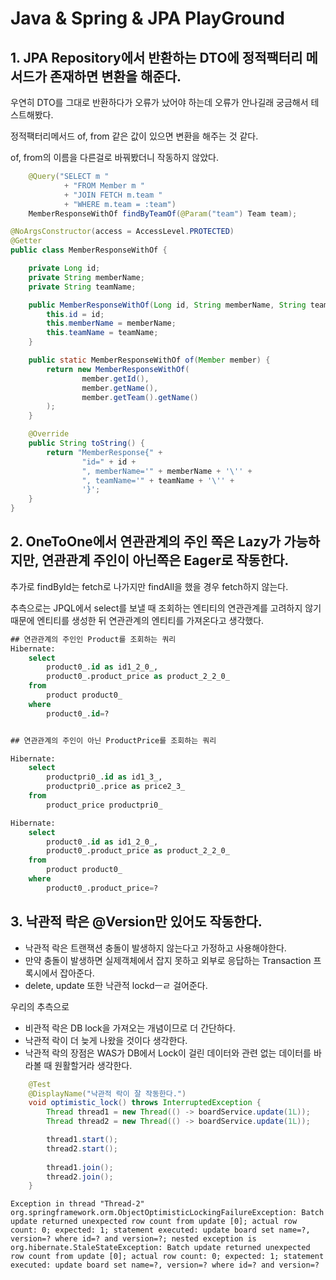 # Java & Spring & JPA PlayGround



## 1. JPA Repository에서 반환하는 DTO에 정적팩터리 메서드가 존재하면 변환을 해준다.



우연히  DTO를 그대로 반환하다가 오류가 났어야 하는데 오류가 안나길래 궁금해서 테스트해봤다.

정적팩터리메서드 of, from 같은 값이 있으면 변환을 해주는 것 같다.

of, from의 이름을 다른걸로 바꿔봤더니 작동하지 않았다.

```java
    @Query("SELECT m "
            + "FROM Member m "
            + "JOIN FETCH m.team "
            + "WHERE m.team = :team")
    MemberResponseWithOf findByTeamOf(@Param("team") Team team);
```

```java
@NoArgsConstructor(access = AccessLevel.PROTECTED)
@Getter
public class MemberResponseWithOf {

    private Long id;
    private String memberName;
    private String teamName;

    public MemberResponseWithOf(Long id, String memberName, String teamName) {
        this.id = id;
        this.memberName = memberName;
        this.teamName = teamName;
    }

    public static MemberResponseWithOf of(Member member) {
        return new MemberResponseWithOf(
                member.getId(),
                member.getName(),
                member.getTeam().getName()
        );
    }

    @Override
    public String toString() {
        return "MemberResponse{" +
                "id=" + id +
                ", memberName='" + memberName + '\'' +
                ", teamName='" + teamName + '\'' +
                '}';
    }
}

```



## 2. OneToOne에서 연관관계의 주인 쪽은 Lazy가 가능하지만, 연관관계 주인이 아닌쪽은 Eager로 작동한다.

추가로 findById는 fetch로 나가지만  findAll을 했을 경우 fetch하지 않는다.

추측으로는 JPQL에서 select를 보낼 때 조회하는 엔티티의 연관관계를 고려하지 않기때문에 엔티티를 생성한 뒤 연관관계의 엔티티를 가져온다고 생각했다.

```sql
## 연관관계의 주인인 Product를 조회하는 쿼리
Hibernate: 
    select
        product0_.id as id1_2_0_,
        product0_.product_price as product_2_2_0_ 
    from
        product product0_ 
    where
        product0_.id=?


## 연관관계의 주인이 아닌 ProductPrice를 조회하는 쿼리

Hibernate: 
    select
        productpri0_.id as id1_3_,
        productpri0_.price as price2_3_ 
    from
        product_price productpri0_

Hibernate: 
    select
        product0_.id as id1_2_0_,
        product0_.product_price as product_2_2_0_ 
    from
        product product0_ 
    where
        product0_.product_price=?
```



## 3. 낙관적 락은 @Version만 있어도 작동한다.

- 낙관적 락은 트랜잭션 충돌이 발생하지 않는다고 가정하고 사용해야한다.
- 만약 충돌이 발생하면 실제객체에서 잡지 못하고 외부로 응답하는 Transaction 프록시에서 잡아준다.
- delete, update 또한 낙관적 lockdㅡㄹ 걸어준다.



우리의 추측으로

- 비관적 락은 DB lock을 가져오는 개념이므로 더 간단하다.
- 낙관적 락이 더 늦게 나왔을 것이다 생각한다.
- 낙관적 락의 장점은 WAS가 DB에서 Lock이 걸린 데이터와 관련 없는 데이터를 바라볼 때 원활할거라 생각한다.

```java
    @Test
    @DisplayName("낙관적 락이 잘 작동한다.")
    void optimistic_lock() throws InterruptedException {
        Thread thread1 = new Thread(() -> boardService.update(1L));
        Thread thread2 = new Thread(() -> boardService.update(1L));

        thread1.start();
        thread2.start();
        
        thread1.join();
        thread2.join();
    }

```



```shell
Exception in thread "Thread-2" org.springframework.orm.ObjectOptimisticLockingFailureException: Batch update returned unexpected row count from update [0]; actual row count: 0; expected: 1; statement executed: update board set name=?, version=? where id=? and version=?; nested exception is org.hibernate.StaleStateException: Batch update returned unexpected row count from update [0]; actual row count: 0; expected: 1; statement executed: update board set name=?, version=? where id=? and version=?
```

